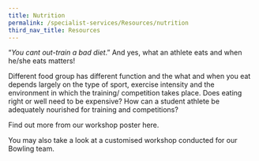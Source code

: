 ```yaml
---
title: Nutrition
permalink: /specialist-services/Resources/nutrition
third_nav_title: Resources
---
```

“*You cant out-train a bad diet*.” And yes, what an athlete eats and when he/she eats matters!  

Different food group has different function and the what and when you eat depends largely on the type of sport, exercise intensity and the environment in which the training/ competition takes place.   Does eating right or well need to be expensive? How can a student athlete be adequately nourished for training and competitions?

Find out more from our workshop poster here. [](/files/workshops-by-tp/Sports%20Leaders%20Workshop%202021_Nutrition.pdf)

You may also take a look at a customised workshop conducted for our Bowling team. [](/files/workshops-by-tp/Nutrition%20for%20Bowling%20Team.pdf)
